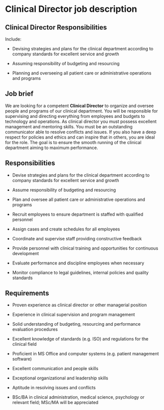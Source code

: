 # Clinical Director job description


## Clinical Director Responsibilities

Include:

* Devising strategies and plans for the clinical department according to company standards for excellent service and growth

* Assuming responsibility of budgeting and resourcing

* Planning and overseeing all patient care or administrative operations and programs


## Job brief

We are looking for a competent <b>Clinical Director</b> to organize and oversee people and programs of our clinical department. You will be responsible for supervising and directing everything from employees and budgets to technology and operations.
As clinical director you must possess excellent management and mentoring skills. You must be an outstanding communicator able to resolve conflicts and issues. If you also have a deep respect for policies and ethics and can inspire that in others, you are ideal for the role.
The goal is to ensure the smooth running of the clinical department aiming to maximum performance.


## Responsibilities

* Devise strategies and plans for the clinical department according to company standards for excellent service and growth

* Assume responsibility of budgeting and resourcing

* Plan and oversee all patient care or administrative operations and programs

* Recruit employees to ensure department is staffed with qualified personnel

* Assign cases and create schedules for all employees

* Coordinate and supervise staff providing constructive feedback

* Provide personnel with clinical training and opportunities for continuous development

* Evaluate performance and discipline employees when necessary

* Monitor compliance to legal guidelines, internal policies and quality standards


## Requirements

* Proven experience as clinical director or other managerial position

* Experience in clinical supervision and program management

* Solid understanding of budgeting, resourcing and performance evaluation procedures

* Excellent knowledge of standards (e.g. ISO) and regulations for the clinical field

* Proficient in MS Office and computer systems (e.g. patient management software)

* Excellent communication and people skills

* Exceptional organizational and leadership skills

* Aptitude in resolving issues and conflicts

* BSc/BA in clinical administration, medical science, psychology or relevant field; MSc/MA will be appreciated
